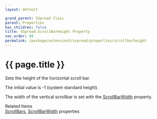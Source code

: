 ```yaml
---
layout: default

grand_parent: SSpread Class
parent: Properties
has_children: false
title: SSpread.ScrollBarHeight Property
nav_order: 99
permalink: /package/extension5/sspread/properties/scrollbarheight
---
```

# {{ page.title }}

Sets the height of the horizontal scroll bar.

The initial value is -1 (system standard height).

The width of the vertical scrollbar is set with the <a href="/package/extension5/sspread/properties/scrollbarwidth">ScrollBarWidth</a> property.

Related Items<br>
<a href="/package/extension5/sspread/properties/scrollbars">ScrollBars</a>, <a href="/package/extension5/sspread/properties/scrollbarwidth">ScrollBarWidth</a> properties